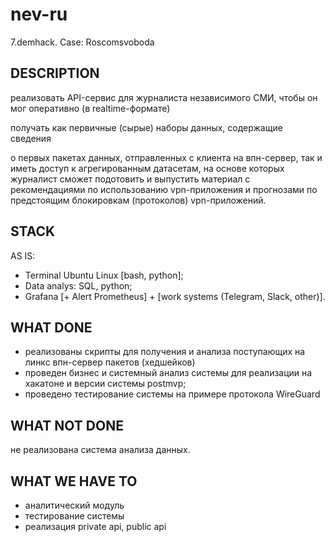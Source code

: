 # nev-ru
7.demhack. Case: Roscomsvoboda

DESCRIPTION
-----------
реализовать API-сервис
для журналиста независимого СМИ,
чтобы он мог оперативно (в realtime-формате)

получать как первичные (сырые) наборы данных,
содержащие сведения

о первых пакетах данных, отправленных с клиента на впн-сервер,
так и иметь доступ к агрегированным датасетам, на основе которых журналист сможет подотовить и выпустить материал с рекомендациями 
по использованию vpn-приложения и прогнозами по предстоящим блокировкам (протоколов) vpn-приложений.



STACK
-----------
AS IS:
* Terminal Ubuntu Linux [bash, python];
* Data analys: SQL, python;
* Grafana [+ Alert Prometheus] + [work systems (Telegram, Slack, other)].



WHAT DONE
-----------
* реализованы скрипты для получения и анализа поступающих на линкс впн-сервер пакетов (хедшейков)
* проведен бизнес и системный анализ системы для реализации на хакатоне и версии системы postmvp;
* проведено тестирование системы на примере протокола WireGuard

WHAT NOT DONE
-----------
не реализована система анализа данных.


WHAT WE HAVE TO
-----------
* аналитический модуль
* тестирование системы
* реализация private api, public api
